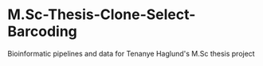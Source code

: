 # M.Sc-Thesis-Clone-Select-Barcoding
Bioinformatic pipelines and data for Tenanye Haglund's M.Sc thesis project
